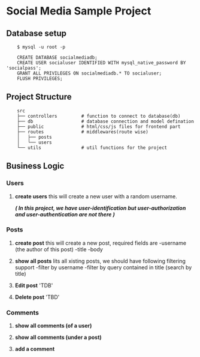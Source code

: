  # Social Media Sample Project

## Database setup
```shell
    $ mysql -u root -p
```
```mysql
    CREATE DATABASE socialmediadb;
    CREATE USER socialuser IDENTIFIED WITH mysql_native_password BY 'socialpass';
    GRANT ALL PRIVILEGES ON socialmediadb.* TO socialuser;
    FLUSH PRIVILEGES;
```

## Project Structure
```
    src
    ├── controllers         # function to connect to database(db)
    ├── db                  # database connection and model defination
    ├── public              # html/css/js files for frontend part
    ├── routes              # middlewares(route wise)
    │   ├── posts
    │   └── users
    └── utils               # util functions for the project
```


## Business Logic
 
### Users
 
1. **create users**
    this will create a new user with a random username.  
    
    ***( In this project, we have user-identification but user-authorization and user-authentication are not there )***


### Posts

1. **create post**
    this will create a new post, required fields are 
    -username (the author of this post)
    -title 
    -body

2. **show all posts**
    lits all xisting posts, we should have following filtering  support 
    -filter by username
    -filter by query contained in title (search by title)

3. **Edit post**  'TDB'

4. **Delete post** 'TBD'


### Comments

1. **show all comments (of a user)**

2. **show all comments (under a post)**

3. **add a comment**